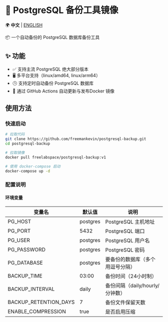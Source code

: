 # 🐘 PostgreSQL 备份工具镜像

🌍 **中文** | [ENGLISH](README_EN.md)

📦 一个自动备份的 PostgreSQL 数据库备份工具


## ✨ 功能
- ✅ 支持主流 PostgreSQL 绝大部分版本
- 🖥️ 多平台支持（linux/amd64, linux/arm64）
- 🕒 支持定时自动备份 PostgreSQL 数据库
- 🔄 通过 GitHub Actions 自动更新与发布Docker 镜像

## 使用方法

### 快速启动
```bash
# 拉取代码
git clone https://github.com/freemankevin/postgresql-backup.git
cd postgresql-backup

# 拉取镜像
docker pull freelabspace/postgresql-backup:v1

# 使用 docker-compose 启动
docker-compose up -d
```

### 配置说明

#### 环境变量
| 变量名 | 默认值 | 说明 |
|--------|--------|------|
| PG_HOST | postgres | PostgreSQL 主机地址 |
| PG_PORT | 5432 | PostgreSQL 端口 |
| PG_USER | postgres | PostgreSQL 用户名 |
| PG_PASSWORD | postgres | PostgreSQL 密码 |
| PG_DATABASE | postgres | 要备份的数据库（多个用逗号分隔） |
| BACKUP_TIME | 03:00 | 备份时间（24小时制） |
| BACKUP_INTERVAL | daily | 备份间隔（daily/hourly/分钟数） |
| BACKUP_RETENTION_DAYS | 7 | 备份文件保留天数 |
| ENABLE_COMPRESSION | true | 是否启用压缩 |

